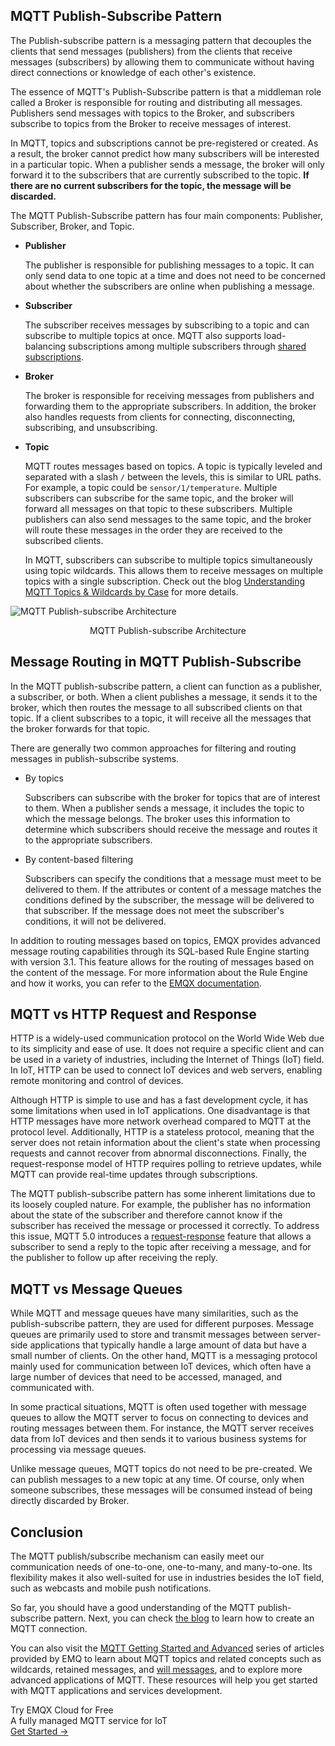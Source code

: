 ## MQTT Publish-Subscribe Pattern

The Publish-subscribe pattern is a messaging pattern that decouples the clients that send messages (publishers) from the clients that receive messages (subscribers) by allowing them to communicate without having direct connections or knowledge of each other's existence.

The essence of MQTT's Publish-Subscribe pattern is that a middleman role called a Broker is responsible for routing and distributing all messages. Publishers send messages with topics to the Broker, and subscribers subscribe to topics from the Broker to receive messages of interest.

In MQTT, topics and subscriptions cannot be pre-registered or created. As a result, the broker cannot predict how many subscribers will be interested in a particular topic. When a publisher sends a message, the broker will only forward it to the subscribers that are currently subscribed to the topic. **If there are no current subscribers for the topic, the message will be discarded.**

The MQTT Publish-Subscribe pattern has four main components: Publisher, Subscriber, Broker, and Topic.

- **Publisher**

  The publisher is responsible for publishing messages to a topic. It can only send data to one topic at a time and does not need to be concerned about whether the subscribers are online when publishing a message.

- **Subscriber**

  The subscriber receives messages by subscribing to a topic and can subscribe to multiple topics at once. MQTT also supports load-balancing subscriptions among multiple subscribers through [shared subscriptions](https://www.emqx.com/en/blog/introduction-to-mqtt5-protocol-shared-subscription).

- **Broker**

  The broker is responsible for receiving messages from publishers and forwarding them to the appropriate subscribers. In addition, the broker also handles requests from clients for connecting, disconnecting, subscribing, and unsubscribing.

- **Topic**

  MQTT routes messages based on topics. A topic is typically leveled and separated with a slash `/` between the levels, this is similar to URL paths. For example, a topic could be `sensor/1/temperature`. Multiple subscribers can subscribe for the same topic, and the broker will forward all messages on that topic to these subscribers. Multiple publishers can also send messages to the same topic, and the broker will route these messages in the order they are received to the subscribed clients.

  In MQTT, subscribers can subscribe to multiple topics simultaneously using topic wildcards. This allows them to receive messages on multiple topics with a single subscription.  Check out the blog [Understanding MQTT Topics & Wildcards by Case](https://www.emqx.com/en/blog/advanced-features-of-mqtt-topics) for more details.

![MQTT Publish-subscribe Architecture](https://assets.emqx.com/images/b9575ac3d6916dc629c12aa2de5ce5c3.png)

<center>MQTT Publish-subscribe Architecture</center>

## Message Routing in MQTT Publish-Subscribe

In the MQTT publish-subscribe pattern, a client can function as a publisher, a subscriber, or both. When a client publishes a message, it sends it to the broker, which then routes the message to all subscribed clients on that topic. If a client subscribes to a topic, it will receive all the messages that the broker forwards for that topic.

There are generally two common approaches for filtering and routing messages in publish-subscribe systems.

- By topics

  Subscribers can subscribe with the broker for topics that are of interest to them. When a publisher sends a message, it includes the topic to which the message belongs. The broker uses this information to determine which subscribers should receive the message and routes it to the appropriate subscribers.

- By content-based filtering

  Subscribers can specify the conditions that a message must meet to be delivered to them. If the attributes or content of a message matches the conditions defined by the subscriber, the message will be delivered to that subscriber. If the message does not meet the subscriber's conditions, it will not be delivered.

In addition to routing messages based on topics, EMQX provides advanced message routing capabilities through its SQL-based Rule Engine starting with version 3.1. This feature allows for the routing of messages based on the content of the message. For more information about the Rule Engine and how it works, you can refer to the [EMQX documentation](https://www.emqx.io/docs/en/v5.0/data-integration/rules.html).

## MQTT vs HTTP Request and Response

HTTP is a widely-used communication protocol on the World Wide Web due to its simplicity and ease of use. It does not require a specific client and can be used in a variety of industries, including the Internet of Things (IoT) field. In IoT, HTTP can be used to connect IoT devices and web servers, enabling remote monitoring and control of devices.

Although HTTP is simple to use and has a fast development cycle, it has some limitations when used in IoT applications. One disadvantage is that HTTP messages have more network overhead compared to MQTT at the protocol level. Additionally, HTTP is a stateless protocol, meaning that the server does not retain information about the client's state when processing requests and cannot recover from abnormal disconnections. Finally, the request-response model of HTTP requires polling to retrieve updates, while MQTT can provide real-time updates through subscriptions.

The MQTT publish-subscribe pattern has some inherent limitations due to its loosely coupled nature. For example, the publisher has no information about the state of the subscriber and therefore cannot know if the subscriber has received the message or processed it correctly. To address this issue, MQTT 5.0 introduces a [request-response](https://www.emqx.com/en/blog/mqtt5-request-response) feature that allows a subscriber to send a reply to the topic after receiving a message, and for the publisher to follow up after receiving the reply.

## MQTT vs Message Queues

While MQTT and message queues have many similarities, such as the publish-subscribe pattern, they are used for different purposes. Message queues are primarily used to store and transmit messages between server-side applications that typically handle a large amount of data but have a small number of clients. On the other hand, MQTT is a messaging protocol mainly used for communication between IoT devices, which often have a large number of devices that need to be accessed, managed, and communicated with.

In some practical situations, MQTT is often used together with message queues to allow the MQTT server to focus on connecting to devices and routing messages between them. For instance, the MQTT server receives data from IoT devices and then sends it to various business systems for processing via message queues.

Unlike message queues, MQTT topics do not need to be pre-created. We can publish messages to a new topic at any time. Of course, only when someone subscribes, these messages will be consumed instead of being directly discarded by Broker.

## Conclusion

The MQTT publish/subscribe mechanism can easily meet our communication needs of one-to-one, one-to-many, and many-to-one. Its flexibility makes it also well-suited for use in industries besides the IoT field, such as webcasts and mobile push notifications. 

So far, you should have a good understanding of the MQTT publish-subscribe pattern. Next, you can check [the blog](https://www.emqx.com/en/blog/how-to-set-parameters-when-establishing-an-mqtt-connection) to learn how to create an MQTT connection.

You can also visit the [MQTT Getting Started and Advanced](https://www.emqx.com/en/mqtt-guide) series of articles provided by EMQ to learn about MQTT topics and related concepts such as wildcards, retained messages, and [will messages](https://www.emqx.com/en/blog/use-of-mqtt-will-message), and to explore more advanced applications of MQTT. These resources will help you get started with MQTT applications and services development.



<section class="promotion">
    <div>
        Try EMQX Cloud for Free
        <div class="is-size-14 is-text-normal has-text-weight-normal">A fully managed MQTT service for IoT</div>
    </div>
    <a href="https://accounts.emqx.com/signup?continue=https://cloud-intl.emqx.com/console/deployments/0?oper=new" class="button is-gradient px-5">Get Started →</a>
</section>
